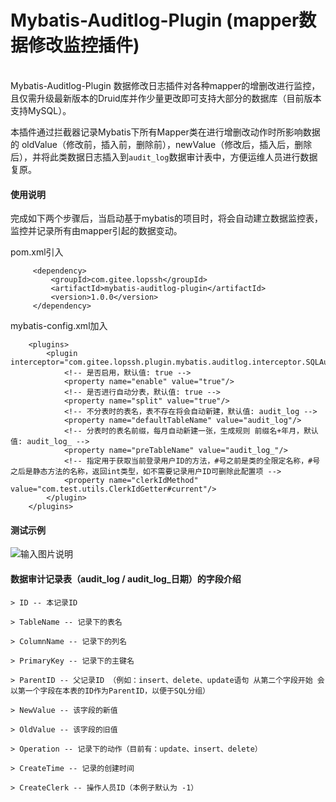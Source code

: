# Mybatis-Auditlog-Plugin (mapper数据修改监控插件)
<br/>
Mybatis-Auditlog-Plugin 数据修改日志插件对各种mapper的增删改进行监控，且仅需升级最新版本的Druid库并作少量更改即可支持大部分的数据库（目前版本支持MySQL）。

本插件通过拦截器记录Mybatis下所有Mapper类在进行增删改动作时所影响数据的 oldValue（修改前，插入前，删除前），newValue（修改后，插入后，删除后），并将此类数据日志插入到`audit_log`数据审计表中，方便运维人员进行数据复原。


#### 使用说明

完成如下两个步骤后，当启动基于mybatis的项目时，将会自动建立数据监控表，监控并记录所有由mapper引起的数据变动。

pom.xml引入
```
     <dependency>
         <groupId>com.gitee.lopssh</groupId>
         <artifactId>mybatis-auditlog-plugin</artifactId>
         <version>1.0.0</version>
     </dependency>
```

mybatis-config.xml加入

```
    <plugins>
        <plugin interceptor="com.gitee.lopssh.plugin.mybatis.auditlog.interceptor.SQLAuditLogInterceptor">
            <!-- 是否启用，默认值: true -->
            <property name="enable" value="true"/>
            <!-- 是否进行自动分表，默认值: true -->
            <property name="split" value="true"/>  
            <!-- 不分表时的表名，表不存在将会自动新建，默认值: audit_log -->
            <property name="defaultTableName" value="audit_log"/>  
            <!-- 分表时的表名前缀，每月自动新建一张，生成规则 前缀名+年月，默认值: audit_log_ -->
            <property name="preTableName" value="audit_log_"/>
            <!-- 指定用于获取当前登录用户ID的方法，#号之前是类的全限定名称，#号之后是静态方法的名称，返回int类型，如不需要记录用户ID可删除此配置项 -->  
            <property name="clerkIdMethod" value="com.test.utils.ClerkIdGetter#current"/>
        </plugin>
    </plugins>
```


#### 测试示例

![输入图片说明](https://images.gitee.com/uploads/images/2018/0820/202016_5ae56bc5_1478767.png "屏幕截图.png")

#### 数据审计记录表（audit_log / audit_log_日期）的字段介绍
```
> ID -- 本记录ID
 
> TableName -- 记录下的表名
 
> ColumnName -- 记录下的列名
 
> PrimaryKey -- 记录下的主键名
 
> ParentID -- 父记录ID （例如：insert、delete、update语句 从第二个字段开始 会以第一个字段在本表的ID作为ParentID，以便于SQL分组）
 
> NewValue -- 该字段的新值
 
> OldValue -- 该字段的旧值
 
> Operation -- 记录下的动作（目前有：update、insert、delete）
 
> CreateTime -- 记录的创建时间

> CreateClerk -- 操作人员ID（本例子默认为 -1）